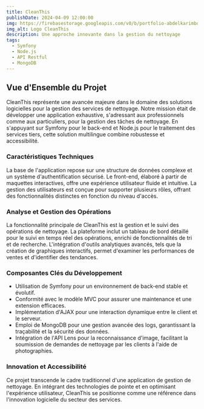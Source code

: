 ```yaml
---
title: CleanThis
publishDate: 2024-04-09 12:00:00
img: https://firebasestorage.googleapis.com/v0/b/portfolio-abdelkarimboucharafa.appspot.com/o/Logo.png?alt=media&token=aedceffc-054f-4e4a-b38a-fd78c36086bf
img_alt: Logo CleanThis
description: Une approche innovante dans la gestion du nettoyage
tags:
  - Symfony
  - Node.js
  - API Restful
  - MongoDB
---
```


## Vue d'Ensemble du Projet

CleanThis représente une avancée majeure dans le domaine des solutions logicielles pour la gestion des services de nettoyage. Notre mission était de développer une application exhaustive, s'adressant aux professionnels comme aux particuliers, pour la gestion des tâches de nettoyage. En s'appuyant sur Symfony pour le back-end et Node.js pour le traitement des services tiers, cette solution multilingue combine robustesse et accessibilité.

### Caractéristiques Techniques

La base de l'application repose sur une structure de données complexe et un système d'authentification sécurisé. Le front-end, élaboré à partir de maquettes interactives, offre une expérience utilisateur fluide et intuitive. La gestion des utilisateurs est conçue pour supporter plusieurs rôles, offrant des fonctionnalités distinctes en fonction du niveau d'accès.

### Analyse et Gestion des Opérations

La fonctionnalité principale de CleanThis est la gestion et le suivi des opérations de nettoyage. La plateforme inclut un tableau de bord détaillé pour le suivi en temps réel des opérations, enrichi de fonctionnalités de tri et de recherche. L'intégration d'outils analytiques avancés, tels que la création de graphiques interactifs, permet d'examiner les performances de ventes et d'identifier des tendances.

### Composantes Clés du Développement

- Utilisation de Symfony pour un environnement de back-end stable et évolutif.
- Conformité avec le modèle MVC pour assurer une maintenance et une extension efficaces.
- Implémentation d'AJAX pour une interaction dynamique entre le client et le serveur.
- Emploi de MongoDB pour une gestion avancée des logs, garantissant la traçabilité et la sécurité des données.
- Intégration de l'API Lens pour la reconnaissance d'image, facilitant la soumission de demandes de nettoyage par les clients à l'aide de photographies.

###  Innovation et Accessibilité

Ce projet transcende le cadre traditionnel d'une application de gestion de nettoyage. En intégrant des technologies de pointe et en optimisant l'expérience utilisateur, CleanThis se positionne comme une référence dans l'innovation logicielle du secteur des services.